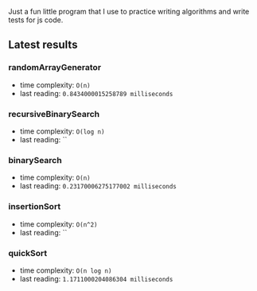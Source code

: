 Just a fun little program that I use to practice writing algorithms and write tests for js code.

## Latest results

### randomArrayGenerator
  - time complexity: `O(n)`
  - last reading: `0.8434000015258789 milliseconds`

### recursiveBinarySearch
  - time complexity: `O(log n)`
  - last reading: ``

### binarySearch
  - time complexity: `O(n)`
  - last reading: `0.23170006275177002 milliseconds`

### insertionSort
  - time complexity: `O(n^2)`
  - last reading: ``

### quickSort
  - time complexity: `O(n log n)`
  - last reading: `1.1711000204086304 milliseconds`
